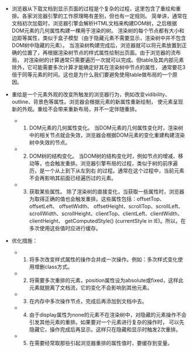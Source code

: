 * 浏览器从下载文档到显示页面的过程是个复杂的过程，这里包含了重绘和重排。各家浏览器引擎的工作原理略有差别，但也有一定规则。
简单讲，通常在文档初次加载时，浏览器引擎会解析HTML文档来构建DOM树，之后根据DOM元素的几何属性构建一棵用于渲染的树。
渲染树的每个节点都有大小和边距等属性，类似于盒子模型（由于隐藏元素不需要显示，渲染树中并不包含DOM树中隐藏的元素）。
当渲染树构建完成后，浏览器就可以将元素放置到正确的位置了，再根据渲染树节点的样式属性绘制出页面。由于浏览器的流布局，
对渲染树的计算通常只需要遍历一次就可以完成。但table及其内部元素除外，它可能需要多次计算才能确定好其在渲染树中节点的属性，
通常要花3倍于同等元素的时间。这也是为什么我们要避免使用table做布局的一个原因。

* 重绘是一个元素外观的改变所触发的浏览器行为，例如改变vidibility、outline、背景色等属性。浏览器会根据元素的新属性重新绘制，
使元素呈现新的外观。重绘不会带来重新布局，并不一定伴随重排。

    - 1. DOM元素的几何属性变化。
当DOM元素的几何属性变化时，渲染树中的相关节点就会失效，浏览器会根据DOM元素的变化重建构建渲染树中失效的节点。

    - 2. DOM树的结构变化。
当DOM树的结构变化时，例如节点的增减、移动等，也会触发重排。浏览器引擎布局的过程，类似于树的前序遍历，是一个从上到下从左到右
的过程。通常在这个过程中，当前元素不会再影响其前面已经遍历过的元素。

    - 3. 获取某些属性。
除了渲染树的直接变化，当获取一些属性时，浏览器为取得正确的值也会触发重排。这些属性包括：offsetTop、offsetLeft、 offsetWidth、
offsetHeight、scrollTop、scrollLeft、scrollWidth、scrollHeight、clientTop、clientLeft、clientWidth、clientHeight、
getComputedStyle() (currentStyle in IE)。所以，在多次使用这些值时应进行缓存。

* 优化措施：
    + 1. 将多次改变样式属性的操作合并成一次操作。例如：多次样式变化使用增删class方式。
    + 2. 将需要多次重排的元素，position属性设为absolute或fixed，这样此元素就脱离了文档流，它的变化不会影响到其他元素。
    + 3. 在内存中多次操作节点，完成后再添加到文档中去。
    + 4. 由于display属性为none的元素不在渲染树中，对隐藏的元素操作不会引发其他元素的重排。如果要对一个元素进行复杂的操作时，
    可以先隐藏它，操作完成后再显示。这样只在隐藏和显示时触发2次重排。
    + 5. 在需要经常取那些引起浏览器重排的属性值时，要缓存到变量。
